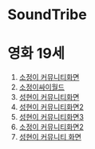 # SoundTribe
<!doctype html>
<html>
  <head>
    <title>SOUNDTRIBE</title>
    <meta charset="utf-8">
  </head>
  <body>
    <h1>영화 19세 </h1>
    <ol>
      <li><a href="soundtribe_Sojung.html"> 소정이 커뮤니티화면 </a></li>
      <li><a href="cyworld.html"> 소정이싸이월드 </a></li>
      <li><a href="soundtribe_sh.html"> 성현이 커뮤니티화면 </a></li>
      <li><a href="soundtribe_sh_scd_2.html"> 성현이 커뮤니티화면2 </a></li>
      <li><a href="soundtribe_sh_scd_2.html"> 성현이 커뮤니티화면3 </a></li>
      <li><a href="soundtribe_sj.html"> 소정이 커뮤니티화면2 </a></li>
      <li><a href="sunghyun_downgrade.html"> 성현이 커뮤니티 화면 <a/></li>
    </ol>
    
  </body>
  </html>
